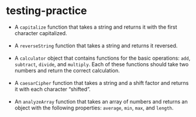 # testing-practice

- A `capitalize` function that takes a string and returns it with the first character capitalized.
<br/><br/>
- A `reverseString` function that takes a string and returns it reversed.
<br/><br/>
- A `calculator` object that contains functions for the basic operations: `add`, `subtract`, `divide`, and `multiply`. Each of 
these functions should take two numbers and return the correct calculation.
<br/><br/>
- A `caesarCipher` function that takes a string and a shift factor and returns it with each character “shifted”.
<br/><br/>
- An `analyzeArray` function that takes an array of numbers and returns an object with the following properties: `average`, `min`, 
`max`, and `length`.